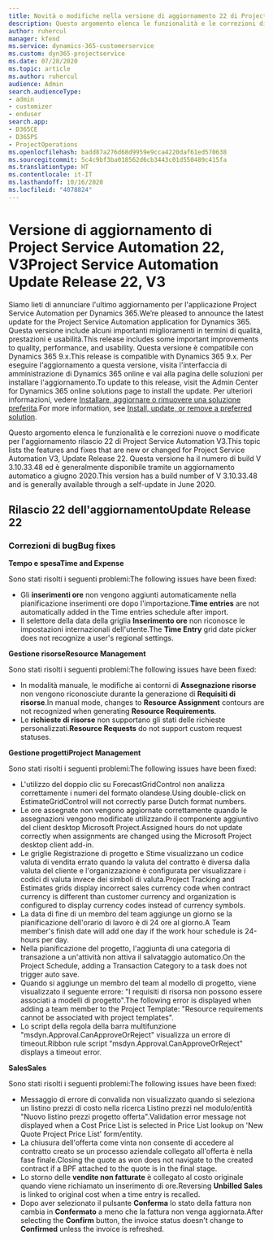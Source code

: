 ```yaml
---
title: Novità o modifiche nella versione di aggiornamento 22 di Project Service Automation V3
description: Questo argomento elenca le funzionalità e le correzioni disponibili nella versione di aggiornamento 22 di Project Service Automation V3.
author: ruhercul
manager: kfend
ms.service: dynamics-365-customerservice
ms.custom: dyn365-projectservice
ms.date: 07/28/2020
ms.topic: article
ms.author: ruhercul
audience: Admin
search.audienceType:
- admin
- customizer
- enduser
search.app:
- D365CE
- D365PS
- ProjectOperations
ms.openlocfilehash: badd87a276d68d9959e9cca4220daf61ed570638
ms.sourcegitcommit: 5c4c9bf3ba018562d6cb3443c01d550489c415fa
ms.translationtype: HT
ms.contentlocale: it-IT
ms.lasthandoff: 10/16/2020
ms.locfileid: "4078824"
---
```

# <a name="project-service-automation-update-release-22-v3"></a><span data-ttu-id="7b786-103">Versione di aggiornamento di Project Service Automation 22, V3</span><span class="sxs-lookup"><span data-stu-id="7b786-103">Project Service Automation Update Release 22, V3</span></span>

<span data-ttu-id="7b786-104">Siamo lieti di annunciare l'ultimo aggiornamento per l'applicazione Project Service Automation per Dynamics 365.</span><span class="sxs-lookup"><span data-stu-id="7b786-104">We’re pleased to announce the latest update for the Project Service Automation application for Dynamics 365.</span></span> <span data-ttu-id="7b786-105">Questa versione include alcuni importanti miglioramenti in termini di qualità, prestazioni e usabilità.</span><span class="sxs-lookup"><span data-stu-id="7b786-105">This release includes some important improvements to quality, performance, and usability.</span></span> <span data-ttu-id="7b786-106">Questa versione è compatibile con Dynamics 365 9.x.</span><span class="sxs-lookup"><span data-stu-id="7b786-106">This release is compatible with Dynamics 365 9.x.</span></span> <span data-ttu-id="7b786-107">Per eseguire l'aggiornamento a questa versione, visita l'interfaccia di amministrazione di Dynamics 365 online e vai alla pagina delle soluzioni per installare l'aggiornamento.</span><span class="sxs-lookup"><span data-stu-id="7b786-107">To update to this release, visit the Admin Center for Dynamics 365 online solutions page to install the update.</span></span> <span data-ttu-id="7b786-108">Per ulteriori informazioni, vedere [Installare, aggiornare o rimuovere una soluzione preferita](https://docs.microsoft.com/power-platform/admin/install-remove-preferred-solution).</span><span class="sxs-lookup"><span data-stu-id="7b786-108">For more information, see [Install, update, or remove a preferred solution](https://docs.microsoft.com/power-platform/admin/install-remove-preferred-solution).</span></span>

<span data-ttu-id="7b786-109">Questo argomento elenca le funzionalità e le correzioni nuove o modificate per l'aggiornamento rilascio 22 di Project Service Automation V3.</span><span class="sxs-lookup"><span data-stu-id="7b786-109">This topic lists the features and fixes that are new or changed for Project Service Automation V3, Update Release 22.</span></span> <span data-ttu-id="7b786-110">Questa versione ha il numero di build V 3.10.33.48 ed è generalmente disponibile tramite un aggiornamento automatico a giugno 2020.</span><span class="sxs-lookup"><span data-stu-id="7b786-110">This version has a build number of V 3.10.33.48 and is generally available through a self-update in June 2020.</span></span>

## <a name="update-release-22"></a><span data-ttu-id="7b786-111">Rilascio 22 dell'aggiornamento</span><span class="sxs-lookup"><span data-stu-id="7b786-111">Update Release 22</span></span>

### <a name="bug-fixes"></a><span data-ttu-id="7b786-112">Correzioni di bug</span><span class="sxs-lookup"><span data-stu-id="7b786-112">Bug fixes</span></span>



<span data-ttu-id="7b786-113">**Tempo e spesa**</span><span class="sxs-lookup"><span data-stu-id="7b786-113">**Time and Expense**</span></span>

<span data-ttu-id="7b786-114">Sono stati risolti i seguenti problemi:</span><span class="sxs-lookup"><span data-stu-id="7b786-114">The following issues have been fixed:</span></span>

- <span data-ttu-id="7b786-115">Gli **inserimenti ore** non vengono aggiunti automaticamente nella pianificazione inserimenti ore dopo l'importazione.</span><span class="sxs-lookup"><span data-stu-id="7b786-115">**Time entries** are not automatically added in the Time entries schedule after import.</span></span>
- <span data-ttu-id="7b786-116">Il selettore della data della griglia **Inserimento ore** non riconosce le impostazioni internazionali dell'utente.</span><span class="sxs-lookup"><span data-stu-id="7b786-116">The **Time Entry** grid date picker does not recognize a user's regional settings.</span></span>

<span data-ttu-id="7b786-117">**Gestione risorse**</span><span class="sxs-lookup"><span data-stu-id="7b786-117">**Resource Management**</span></span>

<span data-ttu-id="7b786-118">Sono stati risolti i seguenti problemi:</span><span class="sxs-lookup"><span data-stu-id="7b786-118">The following issues have been fixed:</span></span>

- <span data-ttu-id="7b786-119">In modalità manuale, le modifiche ai contorni di **Assegnazione risorse** non vengono riconosciute durante la generazione di **Requisiti di risorse**.</span><span class="sxs-lookup"><span data-stu-id="7b786-119">In manual mode, changes to **Resource Assignment** contours are not recognized when generating **Resource Requirements**.</span></span>
- <span data-ttu-id="7b786-120">Le **richieste di risorse** non supportano gli stati delle richieste personalizzati.</span><span class="sxs-lookup"><span data-stu-id="7b786-120">**Resource Requests** do not support custom request statuses.</span></span>

<span data-ttu-id="7b786-121">**Gestione progetti**</span><span class="sxs-lookup"><span data-stu-id="7b786-121">**Project Management**</span></span>

<span data-ttu-id="7b786-122">Sono stati risolti i seguenti problemi:</span><span class="sxs-lookup"><span data-stu-id="7b786-122">The following issues have been fixed:</span></span>

- <span data-ttu-id="7b786-123">L'utilizzo del doppio clic su ForecastGridControl non analizza correttamente i numeri del formato olandese.</span><span class="sxs-lookup"><span data-stu-id="7b786-123">Using double-click on EstimateGridControl will not correctly parse Dutch format numbers.</span></span>
- <span data-ttu-id="7b786-124">Le ore assegnate non vengono aggiornate correttamente quando le assegnazioni vengono modificate utilizzando il componente aggiuntivo del client desktop Microsoft Project.</span><span class="sxs-lookup"><span data-stu-id="7b786-124">Assigned hours do not update correctly when assignments are changed using the Microsoft Project desktop client add-in.</span></span>
- <span data-ttu-id="7b786-125">Le griglie Registrazione di progetto e Stime visualizzano un codice valuta di vendita errato quando la valuta del contratto è diversa dalla valuta del cliente e l'organizzazione è configurata per visualizzare i codici di valuta invece dei simboli di valuta.</span><span class="sxs-lookup"><span data-stu-id="7b786-125">Project Tracking and Estimates grids display incorrect sales currency code when contract currency is different than customer currency and organization is configured to display currency codes instead of currency symbols.</span></span>
- <span data-ttu-id="7b786-126">La data di fine di un membro del team aggiunge un giorno se la pianificazione dell'orario di lavoro è di 24 ore al giorno.</span><span class="sxs-lookup"><span data-stu-id="7b786-126">A Team member's finish date will add one day if the work hour schedule is 24-hours per day.</span></span>
- <span data-ttu-id="7b786-127">Nella pianificazione del progetto, l'aggiunta di una categoria di transazione a un'attività non attiva il salvataggio automatico.</span><span class="sxs-lookup"><span data-stu-id="7b786-127">On the Project Schedule, adding a Transaction Category to a task does not trigger auto save.</span></span>
- <span data-ttu-id="7b786-128">Quando si aggiunge un membro del team al modello di progetto, viene visualizzato il seguente errore: "I requisiti di risorsa non possono essere associati a modelli di progetto".</span><span class="sxs-lookup"><span data-stu-id="7b786-128">The following error is displayed when adding a team member to the Project Template: "Resource requirements cannot be associated with project templates".</span></span> 
- <span data-ttu-id="7b786-129">Lo script della regola della barra multifunzione "msdyn.Approval.CanApproveOrReject" visualizza un errore di timeout.</span><span class="sxs-lookup"><span data-stu-id="7b786-129">Ribbon rule script "msdyn.Approval.CanApproveOrReject" displays a timeout error.</span></span>

<span data-ttu-id="7b786-130">**Sales**</span><span class="sxs-lookup"><span data-stu-id="7b786-130">**Sales**</span></span>

<span data-ttu-id="7b786-131">Sono stati risolti i seguenti problemi:</span><span class="sxs-lookup"><span data-stu-id="7b786-131">The following issues have been fixed:</span></span>

- <span data-ttu-id="7b786-132">Messaggio di errore di convalida non visualizzato quando si seleziona un listino prezzi di costo nella ricerca Listino prezzi nel modulo/entità "Nuovo listino prezzi progetto offerta".</span><span class="sxs-lookup"><span data-stu-id="7b786-132">Validation error message not displayed when a Cost Price List is selected in Price List lookup on 'New Quote Project Price List' form/entity.</span></span>
- <span data-ttu-id="7b786-133">La chiusura dell'offerta come vinta non consente di accedere al contratto creato se un processo aziendale collegato all'offerta è nella fase finale.</span><span class="sxs-lookup"><span data-stu-id="7b786-133">Closing the quote as won does not navigate to the created contract if a BPF attached to the quote is in the final stage.</span></span>
- <span data-ttu-id="7b786-134">Lo storno delle **vendite non fatturate** è collegato al costo originale quando viene richiamato un inserimento di ore.</span><span class="sxs-lookup"><span data-stu-id="7b786-134">Reversing **Unbilled Sales** is linked to original cost when a time entry is recalled.</span></span>
- <span data-ttu-id="7b786-135">Dopo aver selezionato il pulsante **Conferma** lo stato della fattura non cambia in **Confermato** a meno che la fattura non venga aggiornata.</span><span class="sxs-lookup"><span data-stu-id="7b786-135">After selecting the **Confirm** button, the invoice status doesn't change to **Confirmed** unless the invoice is refreshed.</span></span>
